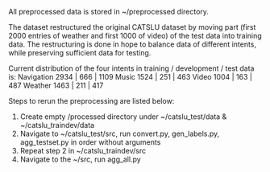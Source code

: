 All preprocessed data is stored in ~/preprocessed directory.

The dataset restructured the original CATSLU dataset by moving part 
(first 2000 entries of weather and first 1000 of video) of the test data 
into training data.
The restructuring is done in hope to balance data of different intents, while
preserving sufficient data for testing.

Current distribution of the four intents in training / development / test data is: 
Navigation 2934 | 666 | 1109
Music 1524 | 251 | 463
Video 1004 | 163 | 487 
Weather 1463 | 211 | 417



Steps to rerun the preprocessing are listed below:
1. Create empty /processed directory under ~/catslu_test/data & ~/catslu_traindev/data
2. Navigate to ~/catslu_test/src, run convert.py, gen_labels.py, agg_testset.py in order without arguments
3. Repeat step 2 in ~/catslu_traindev/src
4. Navigate to the ~/src, run agg_all.py